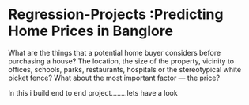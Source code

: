 # Regression-Projects :Predicting Home Prices in Banglore
What are the things that a potential home buyer considers before purchasing a house? The location, the size of the property, vicinity to offices, schools, parks, restaurants, hospitals or the stereotypical white picket fence? What about the most important factor — the price?





In this i build end to end project........lets have a look

